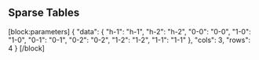 ## Sparse Tables

[block:parameters]
{
  "data": {
    "h-1": "h-1",
    "h-2": "h-2",
    "0-0": "0-0",
    "1-0": "1-0",
    "0-1": "0-1",
    "0-2": "0-2",
    "1-2": "1-2",
    "1-1": "1-1"
  },
  "cols": 3,
  "rows": 4
}
[/block]
